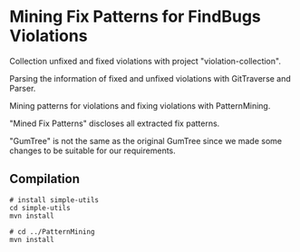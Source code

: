 # Mining Fix Patterns for FindBugs Violations 

Collection unfixed and fixed violations with project "violation-collection".

Parsing the information of fixed and unfixed violations with GitTraverse and Parser.

Mining patterns for violations and fixing violations with PatternMining.

"Mined Fix Patterns" discloses all extracted fix patterns.

"GumTree" is not the same as the original GumTree since we made some changes to be suitable for our requirements.

Compilation
----------

```
# install simple-utils
cd simple-utils
mvn install

# cd ../PatternMining
mvn install
```
